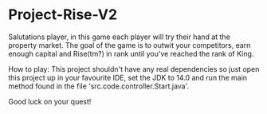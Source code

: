# Project-Rise-V2
Salutations player,
in this game each player will try their hand at the property market.
The goal of the game is to outwit your competitors, earn enough
capital and Rise(tm?) in rank until you've reached the rank of King.

How to play:
This project shouldn't have any real dependencies so just open this
project up in your favourite IDE, set the JDK to 14.0 and run the main
method found in the file 'src.code.controller.Start.java'.

Good luck on your quest!
